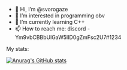 - 👋 Hi, I’m @svorogaze
- 👀 I’m interested in programming obv
- 🌱 I’m currently learning C++
- 📫 How to reach me: discord - Ym9vbCBBbUlGaW5lID0gZmFsc2U7#1234

My stats:

[![Anurag's GitHub stats](https://github-readme-stats.vercel.app/api?username=svorogaze)](https://github.com/anuraghazra/github-readme-stats)
<!---
svorogaze/svorogaze is a ✨ special ✨ repository because its `README.md` (this file) appears on your GitHub profile.
You can click the Preview link to take a look at your changes.
--->
